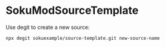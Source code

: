 # SokuModSourceTemplate
Use degit to create a new source:

```bash
npx degit sokuexample/source-template.git new-source-name
```